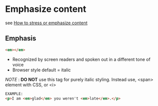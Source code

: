 # Emphasize content

see [How to stress or emphasize content](https://developer.mozilla.org/en-US/docs/Learn/HTML/Introduction_to_HTML/HTML_text_fundamentals#Emphasis_and_importance)

## Emphasis

```html
<em></em>
```

- Recognized by screen readers and spoken out in a different tone of voice
- Browser style default = italic

*NOTE* : **DO NOT** use this tag for purely italic styling. Instead use, &lt;span&gt; element with CSS, or &lt;i&gt;

```html
EXAMPLE:
<p>I am <em>glad</em> you weren't <em>late</em>.</p>
```